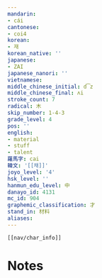 ```yaml
---
mandarin:
- cái
cantonese:
- coi4
korean:
- 재
korean_native: ''
japanese:
- ZAI
japanese_nanori: ''
vietnamese:
middle_chinese_initial: d͡z
middle_chinese_final: ʌi
stroke_count: 7
radical: 木
skip_number: 1-4-3
grade_level: 4
pos: ''
english:
- material
- stuff
- talent
羅馬字: cai
韓文: '[[채]]'
joyo_level: '4'
hsk_level: ''
hanmun_edu_level: 中
danayo_id: 4131
mc_id: 904
graphemic_classification: 才
stand_in: 材料
aliases:
---
```

```meta-bind-embed
[[nav/char_info]]
```

# Notes
